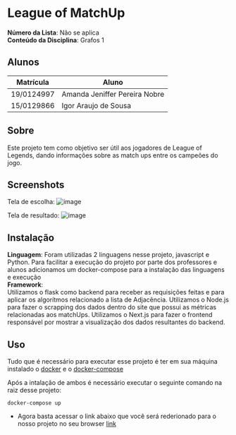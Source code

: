 # League of MatchUp

**Número da Lista**: Não se aplica<br>
**Conteúdo da Disciplina**: Grafos 1<br>

## Alunos
|Matrícula | Aluno |
| -- | -- |
| 19/0124997  |  Amanda Jeniffer Pereira Nobre |
| 15/0129866  |  Igor Araujo de Sousa |

## Sobre 
Este projeto tem como objetivo ser útil aos jogadores de League of Legends, dando informações sobre as match ups entre os campeões do jogo. 

## Screenshots
Tela de escolha:
![image](https://user-images.githubusercontent.com/44625056/176065055-9f6fe4f4-f466-417e-8bb9-ac1a23255973.png)

Tela de resultado:
![image](https://user-images.githubusercontent.com/44625056/176064994-106e734f-dc71-4f92-ab09-86f84dd91528.png)

## Instalação 
**Linguagem**: Foram utilizadas 2 linguagens nesse projeto, javascript e Python. Para facilitar a execução do projeto por parte dos professores e alunos adicionamos um docker-compose para a instalação das linguagens e execução<br>
**Framework**:<br>
Utilizamos o flask como backend para receber as requisições feitas e para aplicar os algorítmos relacionado a lista de Adjacência.
Utilizamos o Node.js para fazer o scrapping dos dados dentro do site que possui as métricas relacionadas aos matchUps.
Utilizamos o Next.js para fazer o frontend responsável por mostrar a visualização dos dados resultantes do backend.

## Uso 
Tudo que é necessário para executar esse projeto é ter em sua máquina instalado o [docker](https://docs.docker.com/engine/install/ubuntu/) e o [docker-compose](https://docs.docker.com/compose/install/)

Após a intalação de ambos é necessário executar o seguinte comando na raiz desse projeto:
```
docker-compose up

```
- Agora basta acessar o link abaixo que você será rederionado para o nosso projeto no seu browser [link](localhost:3000)




